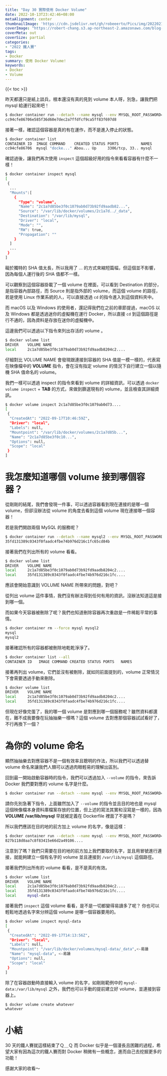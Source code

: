 ```yaml
---
title: "Day 30 實際使用 Docker Volume"
date: 2022-10-13T23:42:46+08:00
metaAlignment: center
thumbnailImage: 'https://cdn.jsdelivr.net/gh/robeeerto/Pics/img/202202161656501.png'
coverImage: "https://robert-chang.s3.ap-northeast-2.amazonaws.com/blog-images/5dxen.jpg"
coverMeta: out
coverSize: partial
categories:
- "2022 鐵人賽"
tags:
- Docker
summary: 使用 Docker Volume!
keywords:
- Docker
- Volume 
---
```


{{< toc >}}

昨天都還只是紙上談兵，根本還沒有真的見到 volume 本人呀，別急，讓我們把 mysql 給運行起來吧！

```bash
$ docker container run --detach --name mysql --env MYSQL_ROOT_PASSWORD=whatever mysql # 不換行
cc94cfe86706e585f36d60e7dec2a7ffdfcf9ca5ff83f697d8
```

接著一樣，確認這個容器是真的有在運作，而不是進入停止的狀態。

```bash
$ docker container list
CONTAINER ID  IMAGE COMMAND    CREATED STATUS PORTS          NAMES
cc94cfe86706  mysql "docke..." Abou... Up     3306/tcp, 33.. mysql
```

確認過後，讓我們再次使用 `inspect` 這個超級好用的指令來看看容器有什麼不一樣！

```bash
$ docker container inspect mysql
[
 {
  ...
  "Mounts":[
    {
      "Type": "volume",
      "Name": "2c1a7d85be3f0c1079ab0d73b92fd9aadb82...",
      "Source": "/var/lib/docker/volumes/2c1a7d../_data",
      "Destination": "/var/lib/mysql",
      "Driver": "local",
      "Mode": "",
      "RW": true,
      "Propagation": ""
    }
  ]
  ...
 }
]
```

礙於獨特的 SHA 值太長，所以我用了 ... 的方式來縮短篇幅，但這個並不影響，因為每個人運行後的 SHA 值都不一樣。

可以觀察到這個容器掛載了一個 volume 在裡面，可以看到 Destination 的部分，是指容器內部路徑，而 Source 則是指外部的 volume，而這個 volume 的路徑，若是使用 Linux 作業系統的人，可以直接透過 `cd` 的指令進入到這個資料夾中。

而 macOS 以及 Windows 的使用者，還記得我們在之前的章節提過，macOS 以及 Windows 都是透過迷你的虛擬機在運行 Docker，所以直接 `cd` 到這個路徑是行不通的，因為資料是存放在迷你的虛擬機中。

這邊我們可以透過以下指令來列出存活的 volume 。

```bash
$ docker volume list
DRIVER    VOLUME NAME
local     2c1a7d85be3f0c1079ab0d73b92fd9aadb8204c2....
```

仔細對比 VOLUME NAME 會發現跟連接到容器的 SHA 值是一模一樣的，代表寫在映像檔中的 **VOLUME** 指令，會在沒有指定 volume 的情況下自行建立一個以隨機 SHA 值命名的 volume。

我們一樣可以透過 inspect 的指令來看到 volume 的詳細資訊，可以透過 `docker volume inspect` + **TAB** 的方式，來做到篩選現有的 volume，並且檢查其詳細資訊。

```bash
$ docker volume inspect 2c1a7d85be3f0c1079ab0d73....
[
 {
  "CreatedAt": "2022-09-17T10:46:59Z",
  "Driver": "local",
  "Labels": null,
  "Mountpoint": "/var/lib/docker/volumes/2c1a7d85b...",
  "Name": "2c1a7d85be3f0c10...",
  "Options": null,
  "Scope": "local"
 }
]
```

# 我怎麼知道哪個 volume 接到哪個容器？

從剛剛的結尾，我們會發現一件事，可以透過容器看到現在連接的是哪一個 volume，但卻沒辦法從 volume 的角度去看到這個 volume 現在連接哪一個容器！

若是我們開啟兩個 MySQL 的服務呢？

```bash
$ docker container run --detach --name mysql2 --env MYSQL_ROOT_PASSWORD=whatever mysql # 不換行
35fd131389c0343f0faadc4fbe74b976d216c1fc65cd84b
```

接著我們在列出所有的 volume 看看。

```bash
$ docker volume list
DRIVER    VOLUME NAME
local     2c1a7d85be3f0c1079ab0d73b92fd9aadb8204c2....
local     35fd131389c0343f0faadc4fbe74b976d216c1fc....
```

應該會開始意識到 VOLUME NAME 所帶來的問題，對吧？

從列出 volume 這件事情，我們沒有辦法得到任何有用的資訊，沒辦法知道這是接到哪一個。

而如果今天容器被刪除了呢？我們也知道刪除容器再次重啟是一件稀鬆平常的事情。

```bash
$ docker container rm --force mysql mysql2
mysql
mysql2
```

接著確認所有的容器都被刪除地乾乾淨淨了。

```bash
$ docker container list --all
CONTAINER ID   IMAGE COMMAND CREATED STATUS PORTS   NAMES
```

接著再列出 volume，它們並沒有被刪除，就如同前面提到的，volume 正常情況下會需要透過手動來刪除。

```bash
$ docker volume list
DRIVER    VOLUME NAME
local     2c1a7d85be3f0c1079ab0d73b92fd9aadb8204c2....
local     35fd131389c0343f0faadc4fbe74b976d216c1fc....
```

但現在好像完蛋了，我的哪一個 volume 是對應到哪一個服務呢？雖然資料都還在，難不成我要像在玩抽抽樂一樣嗎？這個 volume 去對應那個容器試試看好了，不行再換下一個？

# 為你的 volume 命名

顯然抽抽樂去對應容器不是一個有效率且聰明的作法，所以我們可以透過替 volume 命名來讓我們人類可以透過肉眼輕易的理解出區別。

回到最一開始啟動容器時的指令，我們可以透過加入 `--volume` 的指令，來告訴 Docker 我們要對應的 volume 名字是什麼。

```bash
$ docker container run --detach --name mysql --env MYSQL_ROOT_PASSWORD=whatever --volume /var/lib/mysql mysql # 不要輸入這段指令，是錯誤的
```

請你先別急著下指令，上面雖然加入了 `--volume` 的指令並且目的地也是 mysql 這個映像檔本身資料庫檔案存放的位置，但上述的寫法其實和沒寫是一樣的，因為 **VOLUME /var/lib/mysql** 早就被定義在 Dockerfile 裡面了不是嗎？

所以我們應該在目的地的前方加上 volume 的名字，像是這樣：

```bash
$ docker container run --detach --name mysql --env MYSQL_ROOT_PASSWORD=whatever --volume mysql-data:/var/lib/mysql mysql # 不換行
827b118d0aa7c8f83415e66d2a49106....
```

注意到了嗎？我們只需要在目的地的前方加上我們要取的名字，並且用冒號進行連接，就能夠建立一個有名字的 volume 並且連接到 `/var/lib/mysql` 這個路徑。

接著我們列出所有的 volume 看看，是不是真的有效。

```bash
$ docker volume list
DRIVER    VOLUME NAME
local     2c1a7d85be3f0c1079ab0d73b92fd9aadb8204c2....
local     35fd131389c0343f0faadc4fbe74b976d216c1fc....
local     mysql-data
```

接著我們 `inspect` 這個 volume 看看，是不是一切都變得易讀多了呢？
你也可以輕鬆地透過名字來分辨這個 volume 是哪一個容器要用的。

```bash
$ docker volume inspect mysql-data
[
 {
  "CreatedAt": "2022-09-17T14:13:56Z",
  "Driver": "local",
  "Labels": null,
  "Mountpoint": "/var/lib/docker/volumes/mysql-data/_data",<-易讀
  "Name": "mysql-data", <-易讀
  "Options": null,
  "Scope": "local"
 }
]
```

除了在容器啟動時直接輸入 volume 的名字，如剛剛範例中的 `mysql-data:/var/lib/mysql` 之外，我們也可以手動的提前建立好 volume，並連接到容器上。

```bash
$ docker volume create whatever
whatever
```

# 小結

30 天的鐵人賽就這樣結束了Ｑ＿Ｑ 而 Docker 似乎是一個漫長且困難的過程，希望大家有因為這次的鐵人賽而對 Docker 稍微有一些概念，進而自己去挖掘更多的功能！

感謝大家的收看～